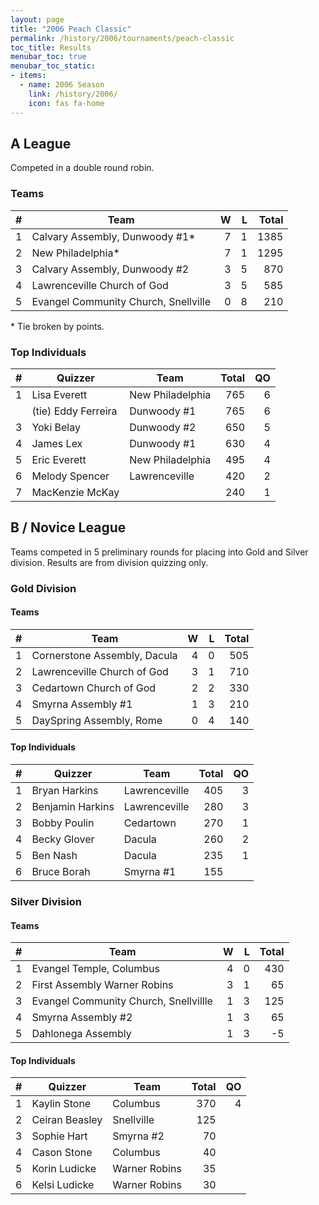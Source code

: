 ```yaml
---
layout: page
title: "2006 Peach Classic"
permalink: /history/2006/tournaments/peach-classic
toc_title: Results
menubar_toc: true
menubar_toc_static:
- items:
  - name: 2006 Season
    link: /history/2006/
    icon: fas fa-home
---
```


## A League

Competed in a double round robin.

### Teams

|    # | Team                                 |    W |    L | Total |
| ---: | ------------------------------------ | ---: | ---: | ----: |
|    1 | Calvary Assembly, Dunwoody #1*       |    7 |    1 |  1385 |
|    2 | New Philadelphia*                    |    7 |    1 |  1295 |
|    3 | Calvary Assembly, Dunwoody #2        |    3 |    5 |   870 |
|    4 | Lawrenceville Church of God          |    3 |    5 |   585 |
|    5 | Evangel Community Church, Snellville |    0 |    8 |   210 |

\* Tie broken by points.

### Top Individuals

|    # | Quizzer             | Team             | Total |   QO |
| ---: | ------------------- | ---------------- | ----: | ---: |
|    1 | Lisa Everett        | New Philadelphia |   765 |    6 |
|      | (tie) Eddy Ferreira | Dunwoody #1      |   765 |    6 |
|    3 | Yoki Belay          | Dunwoody #2      |   650 |    5 |
|    4 | James Lex           | Dunwoody #1      |   630 |    4 |
|    5 | Eric Everett        | New Philadelphia |   495 |    4 |
|    6 | Melody Spencer      | Lawrenceville    |   420 |    2 |
|    7 | MacKenzie McKay     |                  |   240 |    1 |

## B / Novice League

Teams competed in 5 preliminary rounds for placing into Gold and Silver division. Results are from division quizzing only.

### Gold Division

#### Teams

|    # | Team                         |    W |    L | Total |
| ---: | ---------------------------- | ---: | ---: | ----: |
|    1 | Cornerstone Assembly, Dacula |    4 |    0 |   505 |
|    2 | Lawrenceville Church of God  |    3 |    1 |   710 |
|    3 | Cedartown Church of God      |    2 |    2 |   330 |
|    4 | Smyrna Assembly #1           |    1 |    3 |   210 |
|    5 | DaySpring Assembly, Rome     |    0 |    4 |   140 |

#### Top Individuals

|    # | Quizzer          | Team          | Total |   QO |
| ---: | ---------------- | ------------- | ----: | ---: |
|    1 | Bryan Harkins    | Lawrenceville |   405 |    3 |
|    2 | Benjamin Harkins | Lawrenceville |   280 |    3 |
|    3 | Bobby Poulin     | Cedartown     |   270 |    1 |
|    4 | Becky Glover     | Dacula        |   260 |    2 |
|    5 | Ben Nash         | Dacula        |   235 |    1 |
|    6 | Bruce Borah      | Smyrna #1     |   155 |      |

### Silver Division

#### Teams

|    # | Team                                  |    W |    L | Total |
| ---: | ------------------------------------- | ---: | ---: | ----: |
|    1 | Evangel Temple, Columbus              |    4 |    0 |   430 |
|    2 | First Assembly Warner Robins          |    3 |    1 |    65 |
|    3 | Evangel Community Church, Snellvillle |    1 |    3 |   125 |
|    4 | Smyrna Assembly #2                    |    1 |    3 |    65 |
|    5 | Dahlonega Assembly                    |    1 |    3 |    -5 |

#### Top Individuals

|    # | Quizzer        | Team          | Total |   QO |
| ---: | -------------- | ------------- | ----: | ---: |
|    1 | Kaylin Stone   | Columbus      |   370 |    4 |
|    2 | Ceiran Beasley | Snellville    |   125 |      |
|    3 | Sophie Hart    | Smyrna #2     |    70 |      |
|    4 | Cason Stone    | Columbus      |    40 |      |
|    5 | Korin Ludicke  | Warner Robins |    35 |      |
|    6 | Kelsi Ludicke  | Warner Robins |    30 |      |

